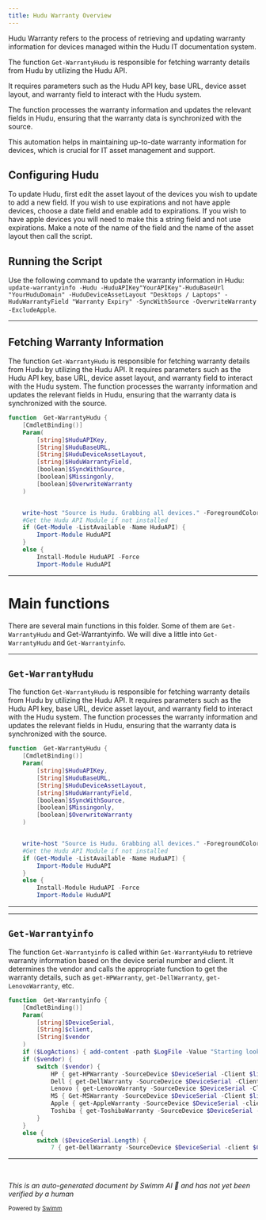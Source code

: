 ```yaml
---
title: Hudu Warranty Overview
---
```

Hudu Warranty refers to the process of retrieving and updating warranty information for devices managed within the Hudu IT documentation system.

The function <SwmToken path="/private/Get-WarrantyHudu.ps1" pos="1:2:4" line-data="function  Get-WarrantyHudu {" repo-id="Z2l0aHViJTNBJTNBUG93ZXJTaGVsbFdhcnJhbnR5UmVwb3J0cyUzQSUzQVN3aW1tLURlbW8=" repo-name="PowerShellWarrantyReports">`Get-WarrantyHudu`</SwmToken> is responsible for fetching warranty details from Hudu by utilizing the Hudu API.

It requires parameters such as the Hudu API key, base URL, device asset layout, and warranty field to interact with the Hudu system.

The function processes the warranty information and updates the relevant fields in Hudu, ensuring that the warranty data is synchronized with the source.

This automation helps in maintaining up-to-date warranty information for devices, which is crucial for IT asset management and support.

## Configuring Hudu

To update Hudu, first edit the asset layout of the devices you wish to update to add a new field. If you wish to use expirations and not have apple devices, choose a date field and enable add to expirations. If you wish to have apple devices you will need to make this a string field and not use expirations. Make a note of the name of the field and the name of the asset layout then call the script.

## Running the Script

Use the following command to update the warranty information in Hudu: `update-warrantyinfo -Hudu `<SwmToken path="/private/Get-WarrantyHudu.ps1" pos="24:2:3" line-data="    New-HuduAPIKey $HuduAPIKey" repo-id="Z2l0aHViJTNBJTNBUG93ZXJTaGVsbFdhcnJhbnR5UmVwb3J0cyUzQSUzQVN3aW1tLURlbW8=" repo-name="PowerShellWarrantyReports">`-HuduAPIKey`</SwmToken>` "YourAPIKey" `<SwmToken path="/private/Get-WarrantyHudu.ps1" pos="25:2:3" line-data="    New-HuduBaseUrl $HuduBaseURL" repo-id="Z2l0aHViJTNBJTNBUG93ZXJTaGVsbFdhcnJhbnR5UmVwb3J0cyUzQSUzQVN3aW1tLURlbW8=" repo-name="PowerShellWarrantyReports">`-HuduBaseUrl`</SwmToken>` "YourHuduDomain" -HuduDeviceAssetLayout "Desktops / Laptops" -HuduWarrantyField "Warranty Expiry" -SyncWithSource -OverwriteWarranty -ExcludeApple`.

<SwmSnippet path="/private/Get-WarrantyHudu.ps1" line="1" repo-id="Z2l0aHViJTNBJTNBUG93ZXJTaGVsbFdhcnJhbnR5UmVwb3J0cyUzQSUzQVN3aW1tLURlbW8=">

---

## Fetching Warranty Information

The function <SwmToken path="/private/Get-WarrantyHudu.ps1" pos="1:2:4" line-data="function  Get-WarrantyHudu {" repo-id="Z2l0aHViJTNBJTNBUG93ZXJTaGVsbFdhcnJhbnR5UmVwb3J0cyUzQSUzQVN3aW1tLURlbW8=" repo-name="PowerShellWarrantyReports">`Get-WarrantyHudu`</SwmToken> is responsible for fetching warranty details from Hudu by utilizing the Hudu API. It requires parameters such as the Hudu API key, base URL, device asset layout, and warranty field to interact with the Hudu system. The function processes the warranty information and updates the relevant fields in Hudu, ensuring that the warranty data is synchronized with the source.

```powershell
function  Get-WarrantyHudu {
    [CmdletBinding()]
    Param(
        [string]$HuduAPIKey,
        [String]$HuduBaseURL,
        [String]$HuduDeviceAssetLayout,
        [string]$HuduWarrantyField,
        [boolean]$SyncWithSource,
        [boolean]$Missingonly,
        [boolean]$OverwriteWarranty
    )


    write-host "Source is Hudu. Grabbing all devices." -ForegroundColor Green
    #Get the Hudu API Module if not installed
    if (Get-Module -ListAvailable -Name HuduAPI) {
        Import-Module HuduAPI 
    }
    else {
        Install-Module HuduAPI -Force
        Import-Module HuduAPI
```

---

</SwmSnippet>

# Main functions

There are several main functions in this folder. Some of them are <SwmToken path="/private/Get-WarrantyHudu.ps1" pos="1:2:4" line-data="function  Get-WarrantyHudu {" repo-id="Z2l0aHViJTNBJTNBUG93ZXJTaGVsbFdhcnJhbnR5UmVwb3J0cyUzQSUzQVN3aW1tLURlbW8=" repo-name="PowerShellWarrantyReports">`Get-WarrantyHudu`</SwmToken> and Get-Warrantyinfo. We will dive a little into <SwmToken path="/private/Get-WarrantyHudu.ps1" pos="1:2:4" line-data="function  Get-WarrantyHudu {" repo-id="Z2l0aHViJTNBJTNBUG93ZXJTaGVsbFdhcnJhbnR5UmVwb3J0cyUzQSUzQVN3aW1tLURlbW8=" repo-name="PowerShellWarrantyReports">`Get-WarrantyHudu`</SwmToken> and <SwmToken path="/public/Get-WarrantyInfo.ps1" pos="1:2:4" line-data="function  Get-Warrantyinfo {" repo-id="Z2l0aHViJTNBJTNBUG93ZXJTaGVsbFdhcnJhbnR5UmVwb3J0cyUzQSUzQVN3aW1tLURlbW8=" repo-name="PowerShellWarrantyReports">`Get-Warrantyinfo`</SwmToken>.

<SwmSnippet path="/private/Get-WarrantyHudu.ps1" line="1" repo-id="Z2l0aHViJTNBJTNBUG93ZXJTaGVsbFdhcnJhbnR5UmVwb3J0cyUzQSUzQVN3aW1tLURlbW8=">

---

## <SwmToken path="/private/Get-WarrantyHudu.ps1" pos="1:2:4" line-data="function  Get-WarrantyHudu {" repo-id="Z2l0aHViJTNBJTNBUG93ZXJTaGVsbFdhcnJhbnR5UmVwb3J0cyUzQSUzQVN3aW1tLURlbW8=" repo-name="PowerShellWarrantyReports">`Get-WarrantyHudu`</SwmToken>

The function <SwmToken path="/private/Get-WarrantyHudu.ps1" pos="1:2:4" line-data="function  Get-WarrantyHudu {" repo-id="Z2l0aHViJTNBJTNBUG93ZXJTaGVsbFdhcnJhbnR5UmVwb3J0cyUzQSUzQVN3aW1tLURlbW8=" repo-name="PowerShellWarrantyReports">`Get-WarrantyHudu`</SwmToken> is responsible for fetching warranty details from Hudu by utilizing the Hudu API. It requires parameters such as the Hudu API key, base URL, device asset layout, and warranty field to interact with the Hudu system. The function processes the warranty information and updates the relevant fields in Hudu, ensuring that the warranty data is synchronized with the source.

```powershell
function  Get-WarrantyHudu {
    [CmdletBinding()]
    Param(
        [string]$HuduAPIKey,
        [String]$HuduBaseURL,
        [String]$HuduDeviceAssetLayout,
        [string]$HuduWarrantyField,
        [boolean]$SyncWithSource,
        [boolean]$Missingonly,
        [boolean]$OverwriteWarranty
    )


    write-host "Source is Hudu. Grabbing all devices." -ForegroundColor Green
    #Get the Hudu API Module if not installed
    if (Get-Module -ListAvailable -Name HuduAPI) {
        Import-Module HuduAPI 
    }
    else {
        Install-Module HuduAPI -Force
        Import-Module HuduAPI
```

---

</SwmSnippet>

<SwmSnippet path="/public/Get-WarrantyInfo.ps1" line="1" repo-id="Z2l0aHViJTNBJTNBUG93ZXJTaGVsbFdhcnJhbnR5UmVwb3J0cyUzQSUzQVN3aW1tLURlbW8=">

---

## <SwmToken path="/public/Get-WarrantyInfo.ps1" pos="1:2:4" line-data="function  Get-Warrantyinfo {" repo-id="Z2l0aHViJTNBJTNBUG93ZXJTaGVsbFdhcnJhbnR5UmVwb3J0cyUzQSUzQVN3aW1tLURlbW8=" repo-name="PowerShellWarrantyReports">`Get-Warrantyinfo`</SwmToken>

The function <SwmToken path="/public/Get-WarrantyInfo.ps1" pos="1:2:4" line-data="function  Get-Warrantyinfo {" repo-id="Z2l0aHViJTNBJTNBUG93ZXJTaGVsbFdhcnJhbnR5UmVwb3J0cyUzQSUzQVN3aW1tLURlbW8=" repo-name="PowerShellWarrantyReports">`Get-Warrantyinfo`</SwmToken> is called within <SwmToken path="/private/Get-WarrantyHudu.ps1" pos="1:2:4" line-data="function  Get-WarrantyHudu {" repo-id="Z2l0aHViJTNBJTNBUG93ZXJTaGVsbFdhcnJhbnR5UmVwb3J0cyUzQSUzQVN3aW1tLURlbW8=" repo-name="PowerShellWarrantyReports">`Get-WarrantyHudu`</SwmToken> to retrieve warranty information based on the device serial number and client. It determines the vendor and calls the appropriate function to get the warranty details, such as <SwmToken path="/public/Get-WarrantyInfo.ps1" pos="11:5:7" line-data="            HP { get-HPWarranty -SourceDevice $DeviceSerial -Client $line.client }" repo-id="Z2l0aHViJTNBJTNBUG93ZXJTaGVsbFdhcnJhbnR5UmVwb3J0cyUzQSUzQVN3aW1tLURlbW8=" repo-name="PowerShellWarrantyReports">`get-HPWarranty`</SwmToken>, <SwmToken path="/public/Get-WarrantyInfo.ps1" pos="12:5:7" line-data="            Dell { get-DellWarranty -SourceDevice $DeviceSerial -Client $line.client }" repo-id="Z2l0aHViJTNBJTNBUG93ZXJTaGVsbFdhcnJhbnR5UmVwb3J0cyUzQSUzQVN3aW1tLURlbW8=" repo-name="PowerShellWarrantyReports">`get-DellWarranty`</SwmToken>, <SwmToken path="/public/Get-WarrantyInfo.ps1" pos="13:5:7" line-data="            Lenovo { get-LenovoWarranty -SourceDevice $DeviceSerial -Client $line.client }" repo-id="Z2l0aHViJTNBJTNBUG93ZXJTaGVsbFdhcnJhbnR5UmVwb3J0cyUzQSUzQVN3aW1tLURlbW8=" repo-name="PowerShellWarrantyReports">`get-LenovoWarranty`</SwmToken>, etc.

```powershell
function  Get-Warrantyinfo {
    [CmdletBinding()]
    Param(
        [string]$DeviceSerial,
        [String]$client,
        [String]$vendor
    )
    if ($LogActions) { add-content -path $LogFile -Value "Starting lookup for $($DeviceSerial),$($Client)" -force }
    if ($vendor) {
        switch ($vendor) {
            HP { get-HPWarranty -SourceDevice $DeviceSerial -Client $line.client }
            Dell { get-DellWarranty -SourceDevice $DeviceSerial -Client $line.client }
            Lenovo { get-LenovoWarranty -SourceDevice $DeviceSerial -Client $line.client }
            MS { Get-MSWarranty -SourceDevice $DeviceSerial -Client $line.client }
            Apple { get-AppleWarranty -SourceDevice $DeviceSerial -client $line.client }
            Toshiba { get-ToshibaWarranty -SourceDevice $DeviceSerial -client $line.client }
        }
    }
    else {
        switch ($DeviceSerial.Length) {
            7 { get-DellWarranty -SourceDevice $DeviceSerial -client $Client }
```

---

</SwmSnippet>

&nbsp;

*This is an auto-generated document by Swimm AI 🌊 and has not yet been verified by a human*

<SwmMeta version="3.0.0" doc-type="overview"><sup>Powered by [Swimm](https://app.swimm.io/)</sup></SwmMeta>
